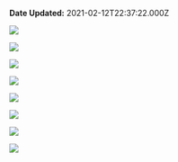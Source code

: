 **Date Updated:** 2021-02-12T22:37:22.000Z

![](https://s3.amazonaws.com/cdn.freshdesk.com/data/helpdesk/attachments/production/48086904637/original/KrI06Y5MkRFpBYyqzrxWAFaKobgbRQ2-3w.png?1613149510)

![](https://s3.amazonaws.com/cdn.freshdesk.com/data/helpdesk/attachments/production/48086904689/original/7YfGjimrCa7xA4V2MGY9Nt2_Y3JxBbTDbA.png?1613149529)

  
![](https://s3.amazonaws.com/cdn.freshdesk.com/data/helpdesk/attachments/production/48086904742/original/So4tuAmfe353nQTlVUxfiS4IRO83p9TUMg.png?1613149538)

  
![](https://s3.amazonaws.com/cdn.freshdesk.com/data/helpdesk/attachments/production/48086904786/original/YOI8aXJ7T2mSlrXb26RIExHaKfmDhctB4g.png?1613149548)

  
![](https://s3.amazonaws.com/cdn.freshdesk.com/data/helpdesk/attachments/production/48086904816/original/cE1aBo9L85kyaScr6EFbSqk_G56RKOxPcQ.png?1613149557)

  
![](https://s3.amazonaws.com/cdn.freshdesk.com/data/helpdesk/attachments/production/48086904886/original/9PihgNBqSF2c8o6ktP8jgMLhpIFtZI1xww.png?1613149570)

  
![](https://s3.amazonaws.com/cdn.freshdesk.com/data/helpdesk/attachments/production/48086905002/original/da7UH73cIwW6932aumVv-bW06Dcu6oty2Q.png?1613149585)

  
![](https://s3.amazonaws.com/cdn.freshdesk.com/data/helpdesk/attachments/production/48086905141/original/V6IfZb3LLBJx9tjVqS6ikCSy-IEHsAEe8g.png?1613149631)